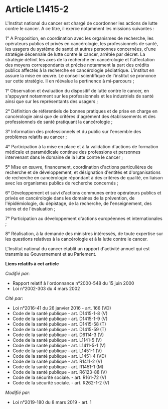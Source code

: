 # Article L1415-2

L'Institut national du cancer est chargé de coordonner les actions de lutte contre le cancer. A ce titre, il exerce notamment
les missions suivantes :

1° A Proposition, en coordination avec les organismes de recherche, les opérateurs publics et privés en cancérologie, les
professionnels de santé, les usagers du système de santé et autres personnes concernées, d'une stratégie décennale de lutte
contre le cancer, arrêtée par décret. La stratégie définit les axes de la recherche en cancérologie et l'affectation des
moyens correspondants et précise notamment la part des crédits publics affectés à la recherche en cancérologie pédiatrique.
L'institut en assure la mise en œuvre. Le conseil scientifique de l'institut se prononce sur cette stratégie. Il en réévalue
la pertinence à mi-parcours ;

1° Observation et évaluation du dispositif de lutte contre le cancer, en s'appuyant notamment sur les professionnels et les
industriels de santé ainsi que sur les représentants des usagers ;

2° Définition de référentiels de bonnes pratiques et de prise en charge en cancérologie ainsi que de critères d'agrément des
établissements et des professionnels de santé pratiquant la cancérologie ;

3° Information des professionnels et du public sur l'ensemble des problèmes relatifs au cancer ;

4° Participation à la mise en place et à la validation d'actions de formation médicale et paramédicale continue des
professions et personnes intervenant dans le domaine de la lutte contre le cancer ;

5° Mise en œuvre, financement, coordination d'actions particulières de recherche et de développement, et désignation
d'entités et d'organisations de recherche en cancérologie répondant à des critères de qualité, en liaison avec les organismes
publics de recherche concernés ;

6° Développement et suivi d'actions communes entre opérateurs publics et privés en cancérologie dans les domaines de la
prévention, de l'épidémiologie, du dépistage, de la recherche, de l'enseignement, des soins et de l'évaluation ;

7° Participation au développement d'actions européennes et internationales ;

8° Réalisation, à la demande des ministres intéressés, de toute expertise sur les questions relatives à la cancérologie et à
la lutte contre le cancer.

L'Institut national du cancer établit un rapport d'activité annuel qui est transmis au Gouvernement et au Parlement.

**Liens relatifs à cet article**

_Codifié par_:

  - Rapport relatif à l'ordonnance n°2000-548 du 15 juin 2000
  - Loi n°2002-303 du 4 mars 2002

_Cité par_:

  - Loi n°2016-41 du 26 janvier 2016 - art. 166 (VD)
  - Code de la santé publique - art. D1415-1-8 (V)
  - Code de la santé publique - art. D1415-1-9 (V)
  - Code de la santé publique - art. D1415-58 (T)
  - Code de la santé publique - art. D1415-59 (T)
  - Code de la santé publique - art. D6114-3 (V)
  - Code de la santé publique - art. L1141-5 (V)
  - Code de la santé publique - art. L1411-5-1 (V)
  - Code de la santé publique - art. L1451-1 (V)
  - Code de la santé publique - art. L1451-4 (VD)
  - Code de la santé publique - art. R1411-2 (V)
  - Code de la santé publique - art. R1451-1 (M)
  - Code de la santé publique - art. R6123-88 (V)
  - Code de la sécurité sociale. - art. R161-72 (V)
  - Code de la sécurité sociale. - art. R262-1-2 (V)

_Modifié par_:

  - Loi n°2019-180 du 8 mars 2019 - art. 1
